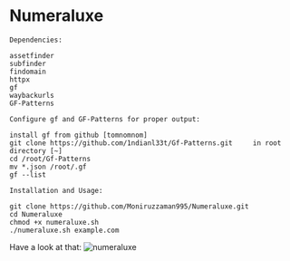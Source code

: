 # Numeraluxe
```
Dependencies:

assetfinder
subfinder
findomain
httpx
gf
waybackurls
GF-Patterns

Configure gf and GF-Patterns for proper output:

install gf from github [tomnomnom]
git clone https://github.com/1ndianl33t/Gf-Patterns.git     in root directory [~]
cd /root/Gf-Patterns
mv *.json /root/.gf
gf --list

Installation and Usage:

git clone https://github.com/Moniruzzaman995/Numeraluxe.git
cd Numeraluxe
chmod +x numeraluxe.sh
./numeraluxe.sh example.com

```
Have a look at that:
![numeraluxe](https://github.com/Moniruzzaman995/Numeraluxe/assets/82209616/ea956895-e951-437c-bf51-6b07bb5c2283)
